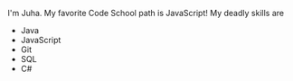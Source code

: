 I'm Juha.
My favorite Code School path is JavaScript!
My deadly skills are
* Java
* JavaScript
* Git
* SQL
* C#
